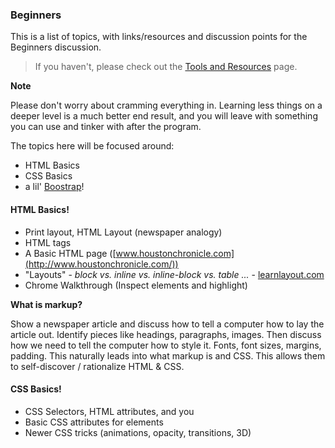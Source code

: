 ### Beginners

This is a list of topics, with links/resources and discussion points for the Beginners discussion.

> If you haven't, please check out the [Tools and Resources](/#/01-Tools-and-Resources--index.md) page.

**Note**

Please don't worry about cramming everything in. Learning less things on a deeper level is a much better end result, and you will leave with something you can use and tinker with after the program.

The topics here will be focused around:

- HTML Basics
- CSS Basics
- a lil' [Boostrap](http://getbootstrap.com/)!

#### HTML Basics!

- Print layout, HTML Layout (newspaper analogy)
- HTML tags
- A Basic HTML page ([www.houstonchronicle.com](http://www.houstonchronicle.com/))
- "Layouts" - _block vs. inline vs. inline-block vs. table ..._ - [learnlayout.com](http://learnlayout.com/)
- Chrome Walkthrough (Inspect elements and highlight)

**What is markup?**

Show a newspaper article and discuss how to tell a computer how to lay the article out. Identify pieces like headings, paragraphs, images. Then discuss how we need to tell the computer how to style it. Fonts, font sizes, margins, padding. This naturally leads into what markup is and CSS. This allows them to self-discover / rationalize HTML & CSS.

#### CSS Basics!

- CSS Selectors, HTML attributes, and you
- Basic CSS attributes for elements
- Newer CSS tricks (animations, opacity, transitions, 3D)